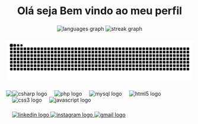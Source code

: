 <h1 align="center">Olá seja Bem vindo ao meu perfil</h1>

###

<div align="center">
  <img src="https://github-readme-stats.vercel.app/api/top-langs?username=Vitohs&locale=en&hide_title=false&layout=compact&card_width=320&langs_count=5&theme=midnight-purple&hide_border=true&order=2" height="175" alt="languages graph"  />
  <img src="https://streak-stats.demolab.com?user=Vitohs&locale=en&mode=weekly&theme=midnight-purple&hide_border=true&border_radius=5&order=3" height="175" alt="streak graph"  />
</div>

###

<img src="https://raw.githubusercontent.com/Vitohs/Vitohs/output/snake.svg" alt="Snake animation" />

###

<img align="left" height="150" src="https://gifdb.com/images/high/animated-ninja-bomb-explosion-op2kqxbnla2njcr3.webp"  />

###

<div align="left">
  <img src="https://cdn.jsdelivr.net/gh/devicons/devicon/icons/csharp/csharp-original.svg" height="58" alt="csharp logo"  />
  <img width="12" />
  <img src="https://cdn.jsdelivr.net/gh/devicons/devicon/icons/php/php-original.svg" height="58" alt="php logo"  />
  <img width="12" />
  <img src="https://cdn.jsdelivr.net/gh/devicons/devicon/icons/mysql/mysql-original.svg" height="58" alt="mysql logo"  />
  <img width="12" />
  <img src="https://cdn.jsdelivr.net/gh/devicons/devicon/icons/html5/html5-original.svg" height="58" alt="html5 logo"  />
  <img width="12" />
  <img src="https://cdn.jsdelivr.net/gh/devicons/devicon/icons/css3/css3-original.svg" height="58" alt="css3 logo"  />
  <img width="12" />
  <img src="https://cdn.jsdelivr.net/gh/devicons/devicon/icons/javascript/javascript-original.svg" height="58" alt="javascript logo"  />
</div>

###

<div align="left">
  <a href="https://www.linkedin.com/in/donvitor/" target="_blank">
    <img src="https://img.shields.io/static/v1?message=LinkedIn&logo=linkedin&label=&color=0077B5&logoColor=white&labelColor=&style=for-the-badge" height="50" alt="linkedin logo"  />
  </a>
  <a href="https://www.instagram.com/_victtor014/" target="_blank">
    <img src="https://img.shields.io/static/v1?message=Instagram&logo=instagram&label=&color=E4405F&logoColor=white&labelColor=&style=for-the-badge" height="50" alt="instagram logo"  />
  </a>
  <a href="vhugodossantos33@gmail.com" target="_blank">
    <img src="https://img.shields.io/static/v1?message=Gmail&logo=gmail&label=&color=D14836&logoColor=white&labelColor=&style=for-the-badge" height="50" alt="gmail logo"  />
  </a>
</div>

###
